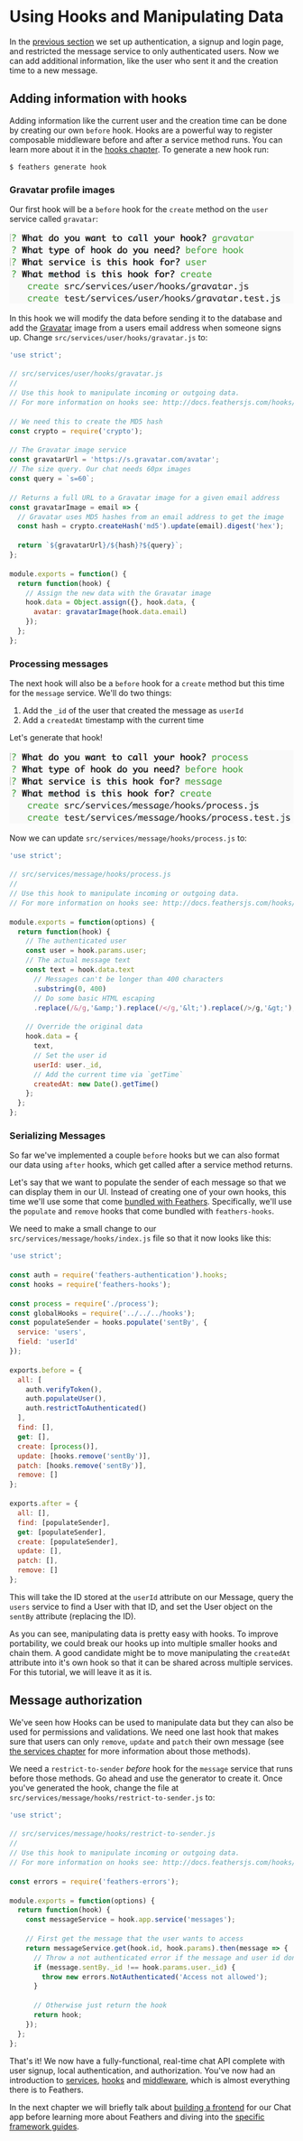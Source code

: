 # Using Hooks and Manipulating Data

In the [previous section](user-management.md) we set up authentication, a signup and login page, and restricted the message service to only authenticated users. Now we can add additional information, like the user who sent it and the creation time to a new message.

## Adding information with hooks

Adding information like the current user and the creation time can be done by creating our own `before` hook. Hooks are a powerful way to register composable middleware before and after a service method runs. You can learn more about it in the [hooks chapter](../hooks/readme.md). To generate a new hook run:

```
$ feathers generate hook
```

### Gravatar profile images

Our first hook will be a `before` hook for the `create` method on the `user` service called `gravatar`:

![Generating the Gravatar hook](./assets/gravatar-hook.png)

In this hook we will modify the data before sending it to the database and add the [Gravatar](http://en.gravatar.com/) image from a users email address when someone signs up. Change `src/services/user/hooks/gravatar.js` to:

```js
'use strict';

// src/services/user/hooks/gravatar.js
//
// Use this hook to manipulate incoming or outgoing data.
// For more information on hooks see: http://docs.feathersjs.com/hooks/readme.html

// We need this to create the MD5 hash
const crypto = require('crypto');

// The Gravatar image service
const gravatarUrl = 'https://s.gravatar.com/avatar';
// The size query. Our chat needs 60px images
const query = `s=60`;

// Returns a full URL to a Gravatar image for a given email address
const gravatarImage = email => {
  // Gravatar uses MD5 hashes from an email address to get the image
  const hash = crypto.createHash('md5').update(email).digest('hex');

  return `${gravatarUrl}/${hash}?${query}`;
};

module.exports = function() {
  return function(hook) {
    // Assign the new data with the Gravatar image
    hook.data = Object.assign({}, hook.data, {
      avatar: gravatarImage(hook.data.email)
    });
  };
};
```

### Processing messages

The next hook will also be a `before` hook for a `create` method but this time for the `message` service.  We'll do two things:

1. Add the `_id` of the user that created the message as `userId`
2. Add a `createdAt` timestamp with the current time

Let's generate that hook!

![Generating the message processing](./assets/process-hook.png)

Now we can update `src/services/message/hooks/process.js` to:

```js
'use strict';

// src/services/message/hooks/process.js
//
// Use this hook to manipulate incoming or outgoing data.
// For more information on hooks see: http://docs.feathersjs.com/hooks/readme.html

module.exports = function(options) {
  return function(hook) {
    // The authenticated user
    const user = hook.params.user;
    // The actual message text
    const text = hook.data.text
      // Messages can't be longer than 400 characters
      .substring(0, 400)
      // Do some basic HTML escaping
      .replace(/&/g,'&amp;').replace(/</g,'&lt;').replace(/>/g,'&gt;');

    // Override the original data
    hook.data = {
      text,
      // Set the user id
      userId: user._id,
      // Add the current time via `getTime`
      createdAt: new Date().getTime()
    };
  };
};
```

### Serializing Messages

So far we've implemented a couple `before` hooks but we can also format our data using `after` hooks, which get called after a service method returns.

Let's say that we want to populate the sender of each message so that we can display them in our UI. Instead of creating one of your own hooks, this time we'll use some that come [bundled with Feathers](../hooks/bundled.md). Specifically, we'll use the `populate` and `remove` hooks that come bundled with `feathers-hooks`.

We need to make a small change to our `src/services/message/hooks/index.js` file so that it now looks like this:

```js
'use strict';

const auth = require('feathers-authentication').hooks;
const hooks = require('feathers-hooks');

const process = require('./process');
const globalHooks = require('../../../hooks');
const populateSender = hooks.populate('sentBy', {
  service: 'users',
  field: 'userId'
});

exports.before = {
  all: [
    auth.verifyToken(),
    auth.populateUser(),
    auth.restrictToAuthenticated()
  ],
  find: [],
  get: [],
  create: [process()],
  update: [hooks.remove('sentBy')],
  patch: [hooks.remove('sentBy')],
  remove: []
};

exports.after = {
  all: [],
  find: [populateSender],
  get: [populateSender],
  create: [populateSender],
  update: [],
  patch: [],
  remove: []
};
```

This will take the ID stored at the `userId` attribute on our Message, query the `users` service to find a User with that ID, and set the User object on the `sentBy` attribute (replacing the ID).

As you can see, manipulating data is pretty easy with hooks. To improve portability, we could break our hooks up into multiple smaller hooks and chain them. A good candidate might be to move manipulating the `createdAt` attribute into it's own hook so that it can be shared across multiple services. For this tutorial, we will leave it as it is.


## Message authorization

We've seen how Hooks can be used to manipulate data but they can also be used for permissions and validations. We need one last hook that makes sure that users can only `remove`, `update` and `patch` their own message (see [the services chapter](../services/readme.md) for more information about those methods).

We need a `restrict-to-sender` _before_ hook for the `message` service that runs before those methods. Go ahead and use the generator to create it.  Once you've generated the hook, change the file at `src/services/message/hooks/restrict-to-sender.js` to:

```js
'use strict';

// src/services/message/hooks/restrict-to-sender.js
//
// Use this hook to manipulate incoming or outgoing data.
// For more information on hooks see: http://docs.feathersjs.com/hooks/readme.html

const errors = require('feathers-errors');

module.exports = function(options) {
  return function(hook) {
    const messageService = hook.app.service('messages');

    // First get the message that the user wants to access
    return messageService.get(hook.id, hook.params).then(message => {
      // Throw a not authenticated error if the message and user id don't match
      if (message.sentBy._id !== hook.params.user._id) {
        throw new errors.NotAuthenticated('Access not allowed');
      }

      // Otherwise just return the hook
      return hook;
    });
  };
};
```

That's it! We now have a fully-functional, real-time chat API complete with user signup, local authentication, and authorization. You've now had an introduction to [services](../services/readme.md), [hooks](../hooks/readme.md) and [middleware](../middleware/readme.md), which is almost everything there is to Feathers.

In the next chapter we will briefly talk about [building a frontend](frontend.md) for our Chat app before learning more about Feathers and diving into the [specific framework guides](../frameworks/readme.md).
